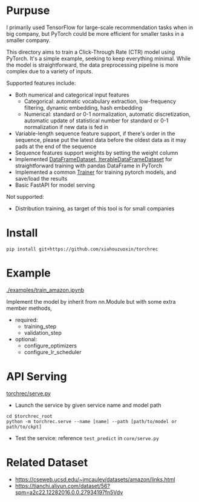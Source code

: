 # Purpuse

I primarily used TensorFlow for large-scale recommendation tasks when in big company, but PyTorch could be more efficient for smaller tasks in a smaller company.

This directory aims to train a Click-Through Rate (CTR) model using PyTorch. It's a simple example, seeking to keep everything minimal. While the model is straightforward, the data preprocessing pipeline is more complex due to a variety of inputs.

Supported features include:

* Both numerical and categorical input features
  * Categorical: automatic vocabulary extraction, low-frequency filtering, dynamic embedding, hash embedding
  * Numerical: standard or 0-1 normalization, automatic discretization, automatic update of statistical number for standard or 0-1 normalization if new data is fed in
* Variable-length sequence feature support, if there's order in the sequence, please put the latest data before the oldest data as it may pads at the end of the sequence
* Sequence features support weights by setting the weight column
* Implemented [DataFrameDataset, IterableDataFrameDataset](./torchrec/dataset.py) for straightforward training with pandas DataFrame in PyTorch
* Implemented a common [Trainer](./torchrec/trainer.py) for training pytorch models, and save/load the results
* Basic FastAPI for model serving

Not supported:

- Distribution training, as target of this tool is for small companies

# Install

```
pip install git+https://github.com/xiahouzuoxin/torchrec
```

# Example

[./examples/train_amazon.ipynb](./examples/train_amazon.ipynb)

Implement the model by inherit from nn.Module but with some extra member methods,

- required:
  - training_step
  - validation_step
- optional:
  - configure_optimizers
  - configure_lr_scheduler

# API Serving

[torchrec/serve.py](./torchrec/serve.py)

- Launch the service by given service name and model path

```
cd $torchrec_root
python -m torchrec.serve --name [name] --path [path/to/model or path/to/ckpt]
```

- Test the service: reference `test_predict` in `core/serve.py`

# Related Dataset

- https://cseweb.ucsd.edu/~jmcauley/datasets/amazon/links.html
- https://tianchi.aliyun.com/dataset/56?spm=a2c22.12282016.0.0.27934197fn5Vdv

